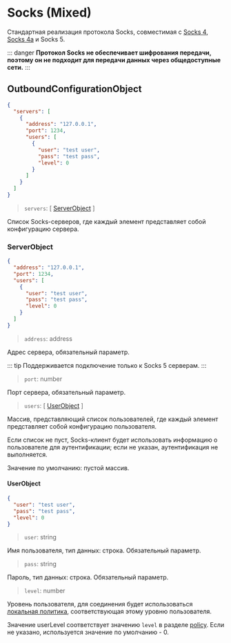# Socks (Mixed)

Стандартная реализация протокола Socks, совместимая с [Socks 4](http://ftp.icm.edu.pl/packages/socks/socks4/SOCKS4.protocol), [Socks 4a](https://ftp.icm.edu.pl/packages/socks/socks4/SOCKS4A.protocol) и Socks 5.

::: danger
**Протокол Socks не обеспечивает шифрования передачи, поэтому он не подходит для передачи данных через общедоступные сети.**
:::

## OutboundConfigurationObject

```json
{
  "servers": [
    {
      "address": "127.0.0.1",
      "port": 1234,
      "users": [
        {
          "user": "test user",
          "pass": "test pass",
          "level": 0
        }
      ]
    }
  ]
}
```

> `servers`: \[ [ServerObject](#serverobject) \]

Список Socks-серверов, где каждый элемент представляет собой конфигурацию сервера.

### ServerObject

```json
{
  "address": "127.0.0.1",
  "port": 1234,
  "users": [
    {
      "user": "test user",
      "pass": "test pass",
      "level": 0
    }
  ]
}
```

> `address`: address

Адрес сервера, обязательный параметр.

::: tip
Поддерживается подключение только к Socks 5 серверам.
:::

> `port`: number

Порт сервера, обязательный параметр.

> `users`: \[ [UserObject](#userobject) \]

Массив, представляющий список пользователей, где каждый элемент представляет собой конфигурацию пользователя.

Если список не пуст, Socks-клиент будет использовать информацию о пользователе для аутентификации; если не указан, аутентификация не выполняется.

Значение по умолчанию: пустой массив.

#### UserObject

```json
{
  "user": "test user",
  "pass": "test pass",
  "level": 0
}
```

> `user`: string

Имя пользователя, тип данных: строка. Обязательный параметр.

> `pass`: string

Пароль, тип данных: строка. Обязательный параметр.

> `level`: number

Уровень пользователя, для соединения будет использоваться [локальная политика](../policy.md#levelpolicyobject), соответствующая этому уровню пользователя.

Значение userLevel соответствует значению `level` в разделе [policy](../policy.md#policyobject). Если не указано, используется значение по умолчанию - 0.
